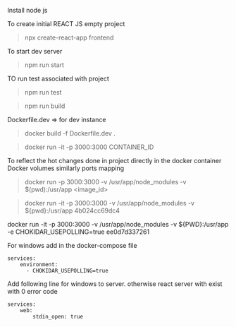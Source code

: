 Install node js 

To create initial REACT JS empty project
> npx create-react-app frontend

To start dev server
> npm run start 

TO run test associated with project 
> npm run test

> npm run build

Dockerfile.dev => for dev instance

> docker build -f Dockerfile.dev .

> docker run -it -p 3000:3000 CONTAINER_ID

To reflect the hot changes done in project directly in the docker container
Docker volumes similarly ports mapping 

> docker run -p 3000:3000 -v /usr/app/node_modules -v $(pwd):/usr/app  <image_id>

> docker run -it -p 3000:3000 -v /usr/app/node_modules -v ${pwd}:/usr/app 4b024cc69dc4

docker run -it -p 3000:3000 -v /usr/app/node_modules -v ${PWD}:/usr/app -e CHOKIDAR_USEPOLLING=true ee0d7d337261

For windows add in the docker-compose file
```
services:
    environment:
      - CHOKIDAR_USEPOLLING=true
```

Add following line for windows to server. otherwise react server with exist with 0 error code
```
services:
    web:
        stdin_open: true 
```